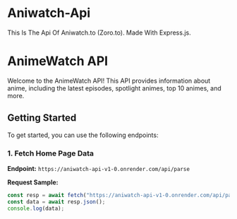 # Aniwatch-Api
This Is The Api Of Aniwatch.to (Zoro.to). Made With Express.js.

# AnimeWatch API

Welcome to the AnimeWatch API! This API provides information about anime, including the latest episodes, spotlight animes, top 10 animes, and more.

## Getting Started

To get started, you can use the following endpoints:

### 1. Fetch Home Page Data

**Endpoint:** `https://aniwatch-api-v1-0.onrender.com/api/parse`

**Request Sample:**
```javascript
const resp = await fetch("https://aniwatch-api-v1-0.onrender.com/api/parse");
const data = await resp.json();
console.log(data);

